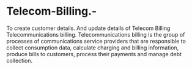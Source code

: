 # Telecom-Billing.-
To create customer details. And update details of Telecom Billing
Telecommunications billing. Telecommunications billing is the group of processes of communications service providers that are responsible to collect consumption data, calculate charging and billing information, produce bills to customers, process their payments and manage debt collection.
